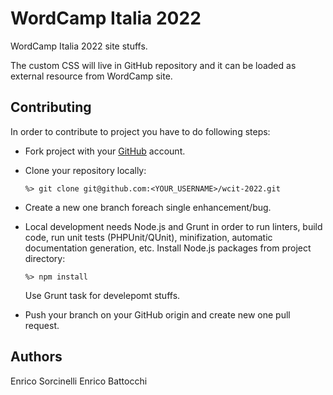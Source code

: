 # WordCamp Italia 2022

WordCamp Italia 2022 site stuffs.

The custom CSS will live in GitHub repository and it can be loaded as external resource from WordCamp site.

## Contributing

In order to contribute to project you have to do following steps:

- Fork project with your [GitHub](https://github.com/) account.
- Clone your repository locally:
  ```
  %> git clone git@github.com:<YOUR_USERNAME>/wcit-2022.git
  ```
- Create a new one branch foreach single enhancement/bug.

- Local development needs Node.js and Grunt in order to run linters, build code, run unit tests (PHPUnit/QUnit), minifization, automatic documentation generation, etc.
  Install Node.js packages from project directory:
  ```
  %> npm install
  ```
  Use Grunt task for develepomt stuffs.
- Push your branch on your GitHub origin and create new one pull request.

## Authors
Enrico Sorcinelli
Enrico Battocchi
